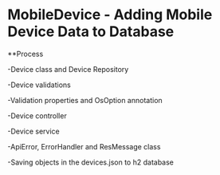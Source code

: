 # MobileDevice - Adding Mobile Device Data to Database

**Process

-Device class and Device Repository

-Device validations

-Validation properties and OsOption annotation

-Device controller

-Device service

-ApiError, ErrorHandler and ResMessage class

-Saving objects in the devices.json to h2 database


